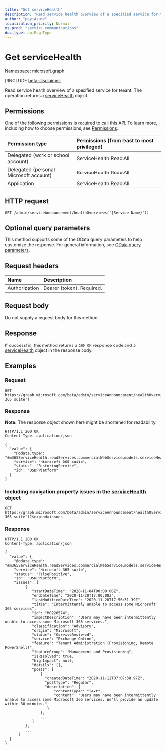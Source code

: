 ```yaml
---
title: "Get serviceHealth"
description: "Read service health overview of a specified service for tenant. The operation returns a [serviceHealth](../resources/servicehealth.md) object."
author: "payiAzure"
localization_priority: Normal
ms.prod: "service communications"
doc_type: apiPageType
---
```


# Get serviceHealth
Namespace: microsoft.graph

[!INCLUDE [beta-disclaimer](../../includes/beta-disclaimer.md)]

Read service health overview of a specified service for tenant. The operation returns a [serviceHealth](../resources/servicehealth.md) object.

## Permissions
One of the following permissions is required to call this API. To learn more, including how to choose permissions, see [Permissions](/graph/permissions-reference).

|Permission type|Permissions (from least to most privileged)|
|:---|:---|
|Delegated (work or school account)|ServiceHealth.Read.All|
|Delegated (personal Microsoft account)|ServiceHealth.Read.All|
|Application|ServiceHealth.Read.All|

## HTTP request

<!-- {
  "blockType": "ignored"
}
-->

``` http
GET /admin/serviceAnnouncement/healthOverviews('{Service Name}'))
```

## Optional query parameters
This method supports some of the OData query parameters to help customize the response. For general information, see [OData query parameters](/graph/query-parameters).

## Request headers
|Name|Description|
|:---|:---|
|Authorization|Bearer {token}. Required.|

## Request body
Do not supply a request body for this method.

## Response

If successful, this method returns a `200 OK` response code and a [serviceHealth](../resources/servicehealth.md) object in the response body.

## Examples

### Request
<!-- {
  "blockType": "request",
  "name": "get_servicehealth"
}
-->

``` http
GET https://graph.microsoft.com/beta/admin/serviceAnnouncement/healthOverviews('Microsoft 365 suite')
```

### Response
**Note:** The response object shown here might be shortened for readability.
<!-- {
  "blockType": "response",
  "truncated": true,
  "@odata.type": "m365ServiceHealth.readServices.commercialWebService.models.serviceHealth"
}
-->

``` http
HTTP/1.1 200 OK
Content-Type: application/json

{
  "value": {
    "@odata.type": "#m365ServiceHealth.readServices.commercialWebService.models.serviceHealth",
    "service": "Microsoft 365 suite",
    "status": "RestoringService",
    "id": "OSDPPlatform"
  }
}
```

### Including navigation property issues in the [serviceHealth](../resources/servicehealth.md) object

``` http
GET https://graph.microsoft.com/beta/admin/serviceAnnouncement/healthOverviews('Microsoft 365 suite')?$expand=issues
```

### Response

``` http
HTTP/1.1 200 OK
Content-Type: application/json

{
  "value": {
    "@odata.type": "#m365ServiceHealth.readServices.commercialWebService.models.serviceHealth",
    "service": "Microsoft 365 suite",
    "status": "FalsePositive",
    "id": "OSDPPlatform",
    "issues": [
         {
            "startDateTime": "2020-11-04T00:00:00Z",
            "endDateTime": "2020-11-20T17:00:00Z",
            "lastModifiedDateTime": "2020-11-20T17:56:31.39Z",
            "title": "Intermittently unable to access some Microsoft 365 services",
            "id": "MO226574",
            "impactDescription": "Users may have been intermittently unable to access some Microsoft 365 services.",
            "classification": "Advisory",
            "origin": "Microsoft",
            "status": "ServiceRestored",
            "service": "Exchange Online",
            "feature": "Tenant Administration (Provisioning, Remote PowerShell)",
            "featureGroup": "Management and Provisioning",
            "isResolved": true,
            "highImpact": null,
            "details": [],
            "posts": [
                {
                  "createdDateTime": "2020-11-12T07:07:38.97Z",
                  "postType": "Regular",
                  "description": {
                      "contentType": "Text",
                      "content": "Users may have been intermittently unable to access some Microsoft 365 services. We'll provide an update within 30 minutes."
                   }
                },
                ...
            ]
         },
         ...
      ]
  }
}
```